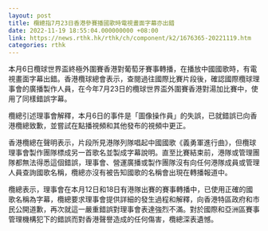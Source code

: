 ```yaml
---
layout: post
title: 欖總指7月23日香港參賽播國歌時電視畫面字幕亦出錯
date: 2022-11-19 18:55:04.000000000 +08:00
link: https://news.rthk.hk/rthk/ch/component/k2/1676365-20221119.htm
categories: rthk
---
```


本月6日欖球世界盃終極外圍賽香港對葡萄牙賽事轉播，在播放中國國歌時，有電視畫面字幕出錯。香港欖球總會表示，查閱過往國際比賽片段後，確認國際欖球理事會的廣播製作人員，在今年7月23日的欖球世界盃外圍賽香港對湯加比賽中，使用了同樣錯誤字幕。

欖總引述理事會解釋，本月6日的事件是「圖像操作員」的失誤，已就錯誤已向香港欖總致歉，並嘗試在點播視頻和其他發布的視頻中更正。

香港欖總在聲明表示，片段所見港隊列隊唱起中國國歌《義勇軍進行曲》，但欖球理事會製作團隊標成另一首歌名並製成字幕說明。直至比賽結束前，港隊或管理團隊都無法得悉這個錯誤，理事會、營運廣播或製作團隊沒有向任何港隊成員或管理人員查詢國歌名稱，欖總亦沒有被告知國歌的名稱會出現在轉播報道中。

欖總表示，理事會在本月12日和18日有港隊出賽的賽事轉播中，已使用正確的國歌名稱為字幕，欖總要求理事會提供詳細的發生過程和解釋，向香港特區政府和市民公開道歉，再次就這一嚴重錯誤對理事會表達強烈不滿。對於國際和亞洲區賽事管理機構犯下的錯誤而對香港聲譽造成的任何傷害，欖總深表遺憾。
